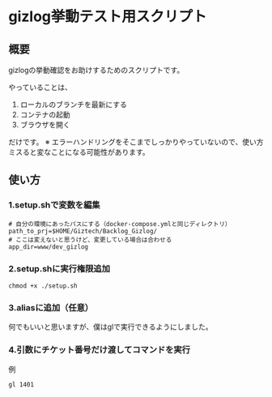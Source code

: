 # gizlog挙動テスト用スクリプト

## 概要

gizlogの挙動確認をお助けするためのスクリプトです。  

やっていることは、

1. ローカルのブランチを最新にする
2. コンテナの起動
3. ブラウザを開く

だけです。
※ エラーハンドリングをそこまでしっかりやっていないので、使い方ミスると変なことになる可能性があります。

## 使い方

### 1.setup.shで変数を編集

```shell
# 自分の環境にあったパスにする（docker-compose.ymlと同じディレクトリ）
path_to_prj=$HOME/Giztech/Backlog_Gizlog/
# ここは変えないと思うけど、変更している場合は合わせる
app_dir=www/dev_gizlog
```

### 2.setup.shに実行権限追加

```shell
chmod +x ./setup.sh
```

### 3.aliasに追加（任意）
何でもいいと思いますが、僕はglで実行できるようにしました。

### 4.引数にチケット番号だけ渡してコマンドを実行

例
```shell
gl 1401
```


